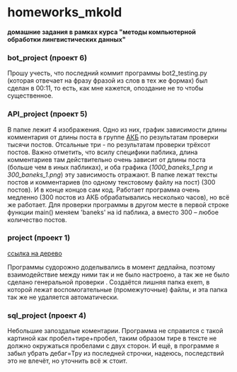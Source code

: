 # homeworks_mkold
**домашние задания в рамках курса "методы компьютерной обработки лингвистических данных"**


### bot_project (проект 6)
Прошу учесть, что последний коммит программы bot2_testing.py (которая отвечает на фразу фразой из слов в тех же формах) был сделан в 00:11, то есть, как мне кажется, опоздание не то чтобы существенное.

### API_project (проект 5)
  В папке лежит 4 изображения. Одно из них, график зависимости длины комментария от длины поста в группе [АКБ](https://vk.com/baneks) по результатам проверки тысячи постов. Отсальные три - по результатам проверки трёхсот постов. Важно отметить, что всилу специфики паблика, длина комментариев там действительно очень зависит от длины поста (больше чем в иных пабликах), и оба графика (*1000_baneks_1.png* и *300_baneks_1.png*) эту зависимость отражают. В папке лежат тексты постов и комментариев (по одному текстовому файлу на пост) (300 постов). И в конце концов сам код. Работает программа очень медленно (300 постов из АКБ обрабатывались несколько часов), но всё же работает. Для проверки программы в другом месте в первой строке функции main() меняем 'baneks' на id паблика, а вместо 300 – любое количество постов. 

### project (проект 1)

  [ссылка на дерево](https://drive.google.com/drive/folders/0B0WR5yMzU9YzS05QNGYyN0tfRDQ?usp=sharing)

  Программы судорожно доделывались в момент дедлайна, поэтому взаимодействие между ними так и не было настроено, а так же не     было сделано генеральной проверки . Создаётся лишняя папка exem, в которой лежат воспомогательные (промежуточные) файлы, и     эта папка так же не удаляется автоматически.
  
### sql_project (проект 4)

  Небольшие запоздалые коментарии. Программа не справится с такой картиной как пробел+тире+пробел, таким образом тире в тексте не должно окружаться пробелами с двух сторон. И ещё, в программе я забыл убрать дебаг=Тру из последней строчки, надеюсь, последствий это не влечёт, но уточнить всё ж стоит.
